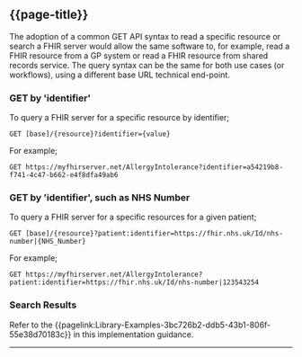 ## {{page-title}}

The adoption of a common GET API syntax to read a specific resource or search a FHIR server would allow the same software to, for example, read a FHIR resource from a GP system or read a FHIR resource from shared records service. The query syntax can be the same for both use cases (or workflows), using a different base URL technical end-point.

### GET by 'identifier'

To query a FHIR server for a specific resource by identifier;

```
GET [base]/{resource}?identifier={value}
```

For example;

```
GET https://myfhirserver.net/AllergyIntolerance?identifier=a54219b8-f741-4c47-b662-e4f8dfa49ab6
```

### GET by 'identifier', such as NHS Number

To query a FHIR server for a specific resources for a given patient;

```
GET [base]/{resource}?patient:identifier=https://fhir.nhs.uk/Id/nhs-number|{NHS_Number}
```

For example;

```
GET https://myfhirserver.net/AllergyIntolerance?patient:identifier=https://fhir.nhs.uk/Id/nhs-number|123543254
```

### Search Results

Refer to the {{pagelink:Library-Examples-3bc726b2-ddb5-43b1-806f-55e38d70183c}} in this implementation guidance.

---
